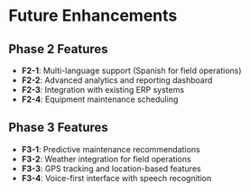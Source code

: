 # Future Enhancements

## Phase 2 Features
- **F2-1**: Multi-language support (Spanish for field operations)
- **F2-2**: Advanced analytics and reporting dashboard
- **F2-3**: Integration with existing ERP systems
- **F2-4**: Equipment maintenance scheduling

## Phase 3 Features
- **F3-1**: Predictive maintenance recommendations
- **F3-2**: Weather integration for field operations
- **F3-3**: GPS tracking and location-based features
- **F3-4**: Voice-first interface with speech recognition
